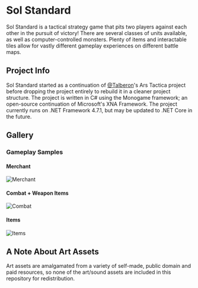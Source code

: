 # Sol Standard
Sol Standard is a tactical strategy game that pits two players against each other in the pursuit of victory! There are several classes of units available, as well as computer-controlled monsters. Plenty of items and interactable tiles allow for vastly different gameplay experiences on different battle maps.

## Project Info
Sol Standard started as a continuation of [@Talberon](https://github.com/Talberon)'s Ars Tactica project before dropping the project entirely to rebuild it in a cleaner project structure. The project is written in C# using the Monogame framework; an open-source continuation of Microsoft's XNA Framework. The project currently runs on .NET Framework 4.7.1, but may be updated to .NET Core in the future.

## Gallery

### Gameplay Samples

#### Merchant
![Merchant](https://i.imgur.com/Z8prGJw.gif)

#### Combat + Weapon Items
![Combat](https://imgur.com/hoV5xwB.gif)

#### Items
![Items](https://imgur.com/eMaxPL4.gif)

## A Note About Art Assets
Art assets are amalgamated from a variety of self-made, public domain and paid resources, so none of the art/sound assets are included in this repository for redistribution.
